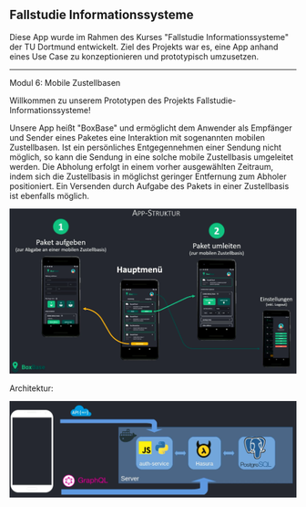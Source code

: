 ## Fallstudie Informationssysteme
Diese App wurde im Rahmen des Kurses "Fallstudie Informationssysteme" der TU Dortmund entwickelt. Ziel des Projekts war es, eine App anhand eines Use Case zu konzeptionieren und prototypisch umzusetzen.
____________________
Modul 6: Mobile Zustellbasen

Willkommen zu unserem Prototypen des Projekts Fallstudie-Informationssysteme!

Unsere App heißt "BoxBase" und ermöglicht dem Anwender als Empfänger und Sender eines Paketes eine Interaktion mit sogenannten mobilen Zustellbasen. Ist ein persönliches Entgegennehmen einer Sendung nicht möglich, so kann die Sendung in eine solche mobile Zustellbasis umgeleitet werden. Die Abholung erfolgt in einem vorher ausgewählten Zeitraum, indem sich die Zustellbasis in möglichst geringer Entfernung zum Abholer positioniert. Ein Versenden durch Aufgabe des Pakets in einer Zustellbasis ist ebenfalls möglich.

![](images/App-Struktur.png?raw=true "Software Architektur")

Architektur:

![](images/Software-Architektur.png?raw=true "Software Architektur")

